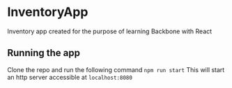 # InventoryApp
Inventory app created for the purpose of learning Backbone with React

## Running the app
Clone the repo and run the following command `npm run start`
This will start an http server accessible at `localhost:8080`
